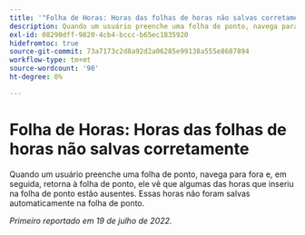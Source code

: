 ```yaml
---
title: '"Folha de Horas: Horas das folhas de horas não salvas corretamente'''
description: Quando um usuário preenche uma folha de ponto, navega para fora e, em seguida, retorna à folha de ponto, ele vê que algumas das horas que inseriu na folha de ponto estão ausentes. Essas horas não foram salvas automaticamente na folha de ponto.
exl-id: 08290dff-9820-4cb4-bccc-b65ec1835920
hidefromtoc: true
source-git-commit: 73a7173c2d8a92d2a06285e99138a555e8687894
workflow-type: tm+mt
source-wordcount: '90'
ht-degree: 0%

---
```


# Folha de Horas: Horas das folhas de horas não salvas corretamente

Quando um usuário preenche uma folha de ponto, navega para fora e, em seguida, retorna à folha de ponto, ele vê que algumas das horas que inseriu na folha de ponto estão ausentes. Essas horas não foram salvas automaticamente na folha de ponto.


_Primeiro reportado em 19 de julho de 2022._
